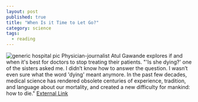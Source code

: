 ```yaml
---
layout: post
published: true
title: "When Is it Time to Let Go?"
category: science
tags: 
  - reading
---
```


![generic hospital pic](http://farm5.staticflickr.com/4039/4295768760_4b5d49372e_o.jpg)
Physician-journalist Atul Gawande explores if and when it's best for doctors to stop treating their patients. 
"'Is she dying?' one of the sisters asked me. I didn’t know how to answer the question. I wasn’t even sure what the word 'dying' meant anymore. In the past few decades, medical science has rendered obsolete centuries of experience, tradition, and language about our mortality, and created a new difficulty for mankind: how to die." 
[External Link](http://www.newyorker.com/reporting/2010/08/02/100802fa_fact_gawande?currentPage=all)